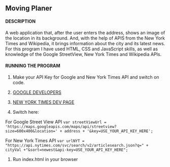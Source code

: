 ## Moving Planer

#### DESCRIPTION
A web application that, after the user enters the address, shows an image of the location in its background. And, with the help of APIS from the New York Times and Wikipedia, it brings information about the city and its latest news. For this program I have used HTML, CSS and JavaScript skills, as well as knowledge of the Google StreetView, New York Times and Wikipedia APIs.



#### RUNNING THE PROGRAM

1. Make your API Key for Google and New York Times API and switch on code.

2. [GOOGLE DEVELOPERS](https://developers.google.com/maps/documentation/embed/get-api-key)

3. [NEW YORK TIMES DEV PAGE](https://developer.nytimes.com/get-started)

4. Switch here:

For Google Street View API
`var streetViewUrl = 'https://maps.googleapis.com/maps/api/streetview?size=600x400&location=' + address + '&key=USE_YOUR_API_KEY_HERE';`

For New York Times API
`var urlNYT = "https://api.nytimes.com/svc/search/v2/articlesearch.json?q=" + cityVal +"&sort=newest&api-key=USE_YOUR_API_KEY_HERE";`


1. Run index.html in your browser
